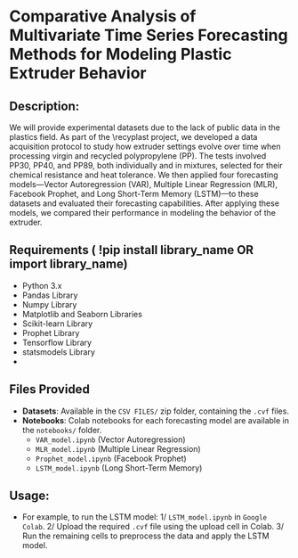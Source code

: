 # Comparative Analysis of Multivariate Time Series Forecasting Methods for Modeling Plastic Extruder Behavior

## Description:
We will provide experimental datasets due to the lack of public data in the plastics field. 
As part of the \recyplast project, we developed a data acquisition protocol to study how extruder settings evolve over time when processing virgin and recycled polypropylene (PP). 
The tests involved PP30, PP40, and PP89, both individually and in mixtures, selected for their chemical resistance and heat tolerance. 
We then applied four forecasting models—Vector Autoregression (VAR), Multiple Linear Regression (MLR), Facebook Prophet, and Long Short-Term Memory (LSTM)—to these datasets and evaluated their forecasting capabilities. After applying these models, we compared their performance in modeling the behavior of the extruder.

## Requirements ( !pip install library_name OR import library_name)
- Python 3.x
- Pandas Library
- Numpy Library
- Matplotlib and Seaborn Libraries
- Scikit-learn Library
- Prophet Library
- Tensorflow Library
- statsmodels Library
- 
## Files Provided
- **Datasets**: Available in the `CSV FILES/` zip folder, containing the `.cvf` files.
- **Notebooks**: Colab notebooks for each forecasting model are available in the `notebooks/` folder.
  - `VAR_model.ipynb` (Vector Autoregression)
  - `MLR_model.ipynb` (Multiple Linear Regression)
  - `Prophet_model.ipynb` (Facebook Prophet)
  - `LSTM_model.ipynb` (Long Short-Term Memory)
## Usage:
- For example, to run the LSTM model:
  1/ `LSTM_model.ipynb` in `Google Colab`.
  2/ Upload the required `.cvf` file using the upload cell in Colab.
  3/ Run the remaining cells to preprocess the data and apply the LSTM model.
